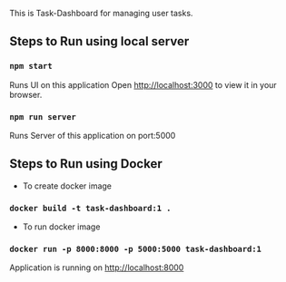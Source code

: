 This is Task-Dashboard for managing user tasks.

## Steps to Run using local server

### `npm start`

Runs UI on this application Open [http://localhost:3000](http://localhost:3000) to view it in your browser.

### `npm run server`

Runs Server of this application on port:5000

## Steps to Run using Docker

- To create docker image

### `docker build -t task-dashboard:1 .`

- To run docker image

### `docker run -p 8000:8000 -p 5000:5000 task-dashboard:1`

Application is running on [http://localhost:8000](http://localhost:8000)

